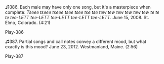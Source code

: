 ♫386. Each male may have only one song, but it's a masterpiece when
complete: *Tseee tseee tseee tsee tsee tse tse tew tew tew tew tew tew
te te te tee-LETT tee-LETT tee-LETT tee-LETT tee-LETT*. June 15, 2008.
St. Elmo, Colorado. (4:21)

Play-386

♫387. Partial songs and call notes convey a different mood, but what
exactly is this mood? June 23, 2012. Westmanland, Maine. (2:56)

Play-387


